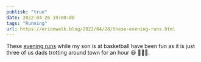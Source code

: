 ```yaml
---
publish: "true"
date: 2022-04-26 19:00:00
tags: "Running"
url: https://ericmwalk.blog/2022/04/28/these-evening-runs.html
---
```


These [evening runs](http://www.strava.com/activities/7047430007) while my son is at basketball have been fun as it is just three of us dads trotting around town for an hour 😆 🏃🏻‍♂️.